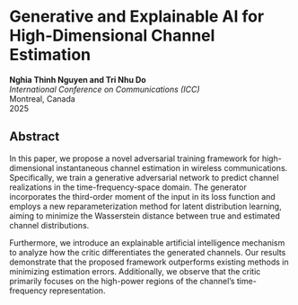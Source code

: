 # Generative and Explainable AI for High-Dimensional Channel Estimation
**Nghia Thinh Nguyen and Tri Nhu Do**  
_International Conference on Communications (ICC)_  
Montreal, Canada  
2025  

## Abstract
In this paper, we propose a novel adversarial training framework for high-dimensional instantaneous channel estimation in wireless communications. Specifically, we train a generative adversarial network to predict channel realizations in the time-frequency-space domain. The generator incorporates the third-order moment of the input in its loss function and employs a new reparameterization method for latent distribution learning, aiming to minimize the Wasserstein distance between true and estimated channel distributions.

Furthermore, we introduce an explainable artificial intelligence mechanism to analyze how the critic differentiates the generated channels. Our results demonstrate that the proposed framework outperforms existing methods in minimizing estimation errors. Additionally, we observe that the critic primarily focuses on the high-power regions of the channel’s time-frequency representation.
